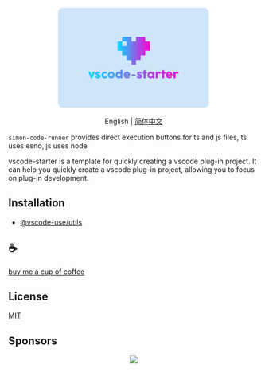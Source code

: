 <p align="center">
<img height="200" src="./assets/kv.png" alt="vscode starter">
</p>
<p align="center"> English | <a href="./README_zh.md">简体中文</a></p>

`simon-code-runner` provides direct execution buttons for ts and js files, ts uses esno, js uses node

vscode-starter is a template for quickly creating a vscode plug-in project. It can help you quickly create a vscode plug-in project, allowing you to focus on plug-in development.

## Installation

- [@vscode-use/utils](https://github.com/vscode-use/utils)

## :coffee:

[buy me a cup of coffee](https://github.com/Simon-He95/sponsor)

## License

[MIT](./license)

## Sponsors

<p align="center">
  <a href="https://cdn.jsdelivr.net/gh/Simon-He95/sponsor/sponsors.svg">
    <img src="https://cdn.jsdelivr.net/gh/Simon-He95/sponsor/sponsors.png"/>
  </a>
</p>
